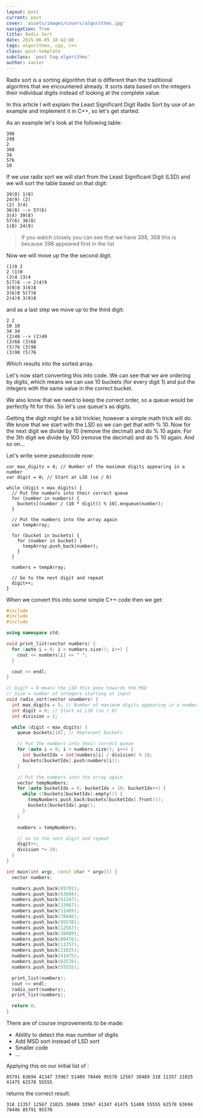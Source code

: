 ```yaml
---
layout: post
current: post
cover: 'assets/images/covers/algorithms.jpg'
navigation: True
title: Radix Sort
date: 2015-06-05 18:42:00
tags: algorithms, cpp, c++
class: post-template
subclass: 'post tag-algorithms'
author: xavier
---
```


Radix sort is a sorting algorithm that is different than the traditional algoritms that we encountered already. It sorts data based on the integers their individual digits instead of looking at the complete value.

In this article I will explain the Least Significant Digit Radix Sort by use of an example and implement it in C++, so let's get started.

As an example let's look at the following table:

```
398
249
2
368
34
576
10
```

If we use radix sort we will start from the Least Significant Digit (LSD) and we will sort the table based on that digit:

```
39(8) 1(0)
24(9) (2)
(2) 3(4)
36(8) --> 57(6)
3(4) 39(8)
57(6) 36(8)
1(0) 24(9)
```

> If you watch closely you can see that we have 398, 368 this is because 398 appeared first in the list

Now we will move up the the second digit.

```
(1)0 2
2 (1)0
(3)4 (3)4
5(7)6 --> 2(4)9
3(9)8 3(6)8
3(6)8 5(7)6
2(4)9 3(9)8
```

and as a last step we move up to the third digit:

```
2 2
10 10
34 34
(2)49 --> (2)49
(3)68 (3)68
(5)76 (3)98
(3)98 (5)76
```

Which results into the sorted array.

Let's now start converting this into code. We can see that we are ordering by digits, which means we can use 10 buckets (for every digit 1) and put the integers with the same value in the correct bucket.

We also know that we need to keep the correct order, so a queue would be perfectly fit for this. So let's use queue's as digits.

Getting the digit might be a bit trickier, however a simple math trick will do. We know that we start with the LSD so we can get that with % 10. Now for the next digit we divide by 10 (remove the decimal) and do % 10 again. For the 3th digit we divide by 100 (remove the decimal) and do % 10 again. And so on...

Let's write some pseudocode now:

```
var max_digits = 4; // Number of the maximum digits appearing in a number
var digit = 0; // Start at LSD (so / 0)

while (digit < max_digits) {
  // Put the numbers into their correct queue
  for (number in numbers) {
    buckets[(number / (10 * digit)) % 10].enqueue(number);
  }

  // Put the numbers into the array again
  var tempArray;
  
  for (bucket in buckets) {
    for (number in bucket) {
      tempArray.push_back(number);
    }
  }

  numbers = tempArray;

  // Go to the next digit and repeat
  digit++;
}
```

When we convert this into some simple C++ code then we get:

```cpp
#include
#include
#include

using namespace std;

void print_list(vector numbers) {
  for (auto i = 0; i < numbers.size(); i++) {
    cout << numbers[i] << " ";
  }

  cout << endl;
}

// Digit = 0 means the LSD this goes towards the MSD
// Size = number of integers starting at input
void radix_sort(vector &numbers) {
  int max_digits = 5; // Number of maximum digits appearing in a number
  int digit = 0; // Start at LSD (so / 0)
  int division = 1;

  while (digit < max_digits) {
    queue buckets[10]; // Represent buckets

    // Put the numbers into their correct queue
    for (auto i = 0; i < numbers.size(); i++) {
      int bucketIdx = int(numbers[i] / division) % 10;
      buckets[bucketIdx].push(numbers[i]);
    }

    // Put the numbers into the array again
    vector tempNumbers;
    for (auto bucketIdx = 0; bucketIdx < 10; bucketIdx++) {
      while (!buckets[bucketIdx].empty()) {
        tempNumbers.push_back(buckets[bucketIdx].front());
        buckets[bucketIdx].pop();
      }
    }

    numbers = tempNumbers;

    // Go to the next digit and repeat
    digit++;
    division *= 10;
  }
}

int main(int argc, const char * argv[]) {
  vector numbers;

  numbers.push_back(85791);
  numbers.push_back(63694);
  numbers.push_back(41347);
  numbers.push_back(33967);
  numbers.push_back(51489);
  numbers.push_back(70446);
  numbers.push_back(95570);
  numbers.push_back(12567);
  numbers.push_back(30489);
  numbers.push_back(00476);
  numbers.push_back(11357);
  numbers.push_back(21025);
  numbers.push_back(41475);
  numbers.push_back(62578);
  numbers.push_back(55555);

  print_list(numbers);
  cout << endl;
  radix_sort(numbers);
  print_list(numbers);

  return 0;
}
```

There are of course improvements to be made:
* Ability to detect the max number of digits
* Add MSD sort instead of LSD sort
* Smaller code
* ...

Applying this on our initial list of :

```
85791 63694 41347 33967 51489 70446 95570 12567 30489 318 11357 21025 41475 62578 55555
```

returns the correct result:

```
318 11357 12567 21025 30489 33967 41347 41475 51489 55555 62578 63694 70446 85791 95570
```